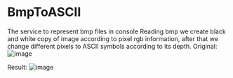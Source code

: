# BmpToASCII
The service to represent bmp files in console
Reading bmp we create black and white copy of image according to pixel rgb information, after that we change different pixels to ASCII symbols according to its depth.
Original:
![image](https://user-images.githubusercontent.com/91022025/210106954-26abb6c5-0b18-44fd-ae7b-f5584c793225.png)

Result:
![image](https://user-images.githubusercontent.com/91022025/210106701-5f7c69d1-f1bf-4b8a-9577-2b22722851d9.png)
